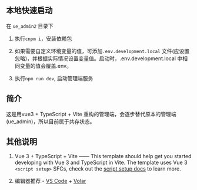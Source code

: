 ## 本地快速启动

在 `ue_admin2` 目录下

1. 执行`cnpm i`，安装依赖包

2. 如果需要自定义环境变量的值，可添加`.env.development.local` 文件(应设置忽略)，并根据实际情况设置变量值。启动时，.env.development.local 中相同变量的值会覆盖.env。

3. 执行`npm run dev`, 启动管理端服务

## 简介

这是用vue3 + TypeScript + Vite 重构的管理端，会逐步替代原本的管理端(ue_admin)，所以目前属于共存状态。

## 其他说明

1.  Vue 3 + TypeScript + Vite —— This template should help get you started developing with Vue 3 and TypeScript in Vite. The template uses Vue 3 `<script setup>` SFCs, check out the [script setup docs](https://v3.vuejs.org/api/sfc-script-setup.html#sfc-script-setup) to learn more.

2.  编辑器推荐 - [VS Code](https://code.visualstudio.com/) + [Volar](https://marketplace.visualstudio.com/items?itemName=johnsoncodehk.volar)

